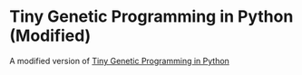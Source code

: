 # Tiny Genetic Programming in Python (Modified)

A modified version of [Tiny Genetic Programming in Python](https://github.com/moshesipper/tiny_gp)
